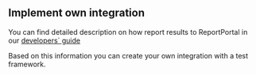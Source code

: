 ## Implement own integration
You can find detailed description on how report results to ReportPortal in our [developers` guide](https://github.com/ihar-kahadouski/dev-guide/blob/master/reporting.md) 

Based on this information you can create your own integration with a test framework.

